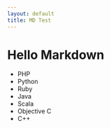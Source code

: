 ```yaml
---
layout: default
title: MD Test
---
```

# Hello Markdown

* PHP
* Python
* Ruby
* Java
* Scala
* Objective C
* C++
